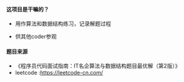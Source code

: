 #### 这项目是干嘛的？

- 用作算法和数据结构练习，记录解题过程

- 供其他coder参观
#### 题目来源
- 《程序员代码面试指南：IT名企算法与数据结构题目最优解（第2版）》
- leetcode :https://leetcode-cn.com/